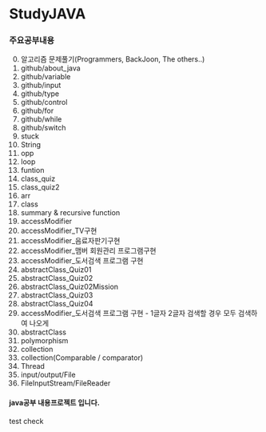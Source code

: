# StudyJAVA

### 주요공부내용

0. 알고리즘 문제풀기(Programmers, BackJoon, The others..)
1. github/about_java
2. github/variable
3. github/input
4. github/type
5. github/control
6. github/for
7. github/while
8. github/switch
9. stuck 
10. String
11. opp
12. loop
13. funtion
14. class_quiz
15. class_quiz2
16. arr
17. class
18. summary & recursive function
19. accessModifier
20. accessModifier_TV구현
21. accessModifier_음료자판기구현
22. accessModifier_맴버 회원관리 프로그램구현
23. accessModifier_도서검색 프로그램 구현
24. abstractClass_Quiz01
25. abstractClass_Quiz02
26. abstractClass_Quiz02Mission
27. abstractClass_Quiz03
28. abstractClass_Quiz04
29. accessModifier_도서검색 프로그램 구현 - 1글자 2글자 검색할 경우 모두 검색하여 나오게
30. abstractClass
31. polymorphism
32. collection 
33. collection(Comparable / comparator)
34. Thread
35. input/output/File
36. FileInputStream/FileReader

#### java공부 내용프로젝트 입니다.


test check
